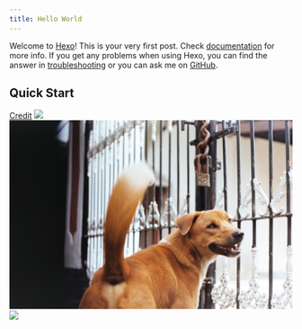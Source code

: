 ```yaml
---
title: Hello World
---
```

Welcome to [Hexo](https://hexo.io/)! This is your very first post. Check [documentation](https://hexo.io/docs/) for more info. If you get any problems when using Hexo, you can find the answer in [troubleshooting](https://hexo.io/docs/troubleshooting.html) or you can ask me on [GitHub](https://github.com/hexojs/hexo/issues).

## Quick Start

[Credit](linktr.ee/sukrosono)
![](/images/2001080032_6.jpg)
![](/images/kenyataan_itu.jpg)
![](/images/the_old_man.jpg)
